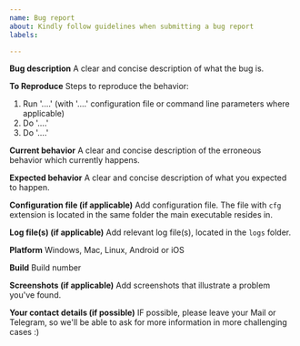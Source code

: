 ```yaml
---
name: Bug report
about: Kindly follow guidelines when submitting a bug report
labels: 

---
```


**Bug description**
A clear and concise description of what the bug is.

**To Reproduce**
Steps to reproduce the behavior:
1. Run '....' (with '....' configuration file or command line parameters where applicable)
2. Do '....'
3. Do '....'

**Current behavior**
A clear and concise description of the erroneous behavior which currently happens.

**Expected behavior**
A clear and concise description of what you expected to happen.

**Configuration file (if applicable)**
Add configuration file. The file with `cfg` extension is located in the same folder the main executable resides in.

**Log file(s) (if applicable)**
Add relevant log file(s),  located in the `logs` folder.

**Platform**
Windows, Mac, Linux, Android or iOS

**Build**
Build number

**Screenshots (if applicable)**
Add screenshots that illustrate a problem you've found.

**Your contact details (if possible)**
IF possible, please leave your Mail or Telegram, so we'll be able to ask for more information in more challenging cases :)
